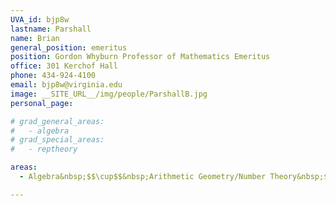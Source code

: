 ```yaml
---
UVA_id: bjp8w
lastname: Parshall
name: Brian
general_position: emeritus
position: Gordon Whyburn Professor of Mathematics Emeritus
office: 301 Kerchof Hall
phone: 434-924-4100
email: bjp8w@virginia.edu
image: __SITE_URL__/img/people/ParshallB.jpg
personal_page:

# grad_general_areas:
#   - algebra
# grad_special_areas:
#   - reptheory

areas:
  - Algebra&nbsp;$$\cup$$&nbsp;Arithmetic Geometry/Number Theory&nbsp;$$\cup$$&nbsp;Representation Theory

---
```

